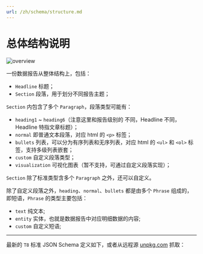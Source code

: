 ```yaml
---
url: /zh/schema/structure.md
---
```


# 总体结构说明

![overview](https://gw.alipayobjects.com/mdn/rms_e59602/afts/img/A*QpAmQYCQL2cAAAAAAAAAAAAAARQnAQ)

一份数据报告从整体结构上，包括：

* `Headline` 标题；
* `Section` 段落，用于划分不同报告主题；

`Section` 内包含了多个 `Paragraph`，段落类型可能有：

* `heading1` ~ `heading6`（注意这里和报告级别的 不同，Headline 不同，Headline 特指文章标题）；
* `normal` 即普通文本段落，对应 html 的 `<p>` 标签；
* `bullets` 列表，可以分为有序列表和无序列表，对应 html 的 `<ul>` 和 `<ol>` 标签，支持多级列表嵌套；
* `custom` 自定义段落类型；
* `visualization` 可视化图表（暂不支持，可通过自定义段落实现）；

`Section` 除了标准类型含多个 `Paragraph` 之外，还可以自定义。

除了自定义段落之外，`heading`、`normal`、`bullets` 都是由多个 `Phrase` 组成的，即短语，`Phrase` 的类型主要包括：

* `text` 纯文本;
* `entity` 实体，也就是数据报告中对应明细数据的内容;
* `custom` 自定义短语;

***

最新的 `T8` 标准 JSON Schema 定义如下，或者从远程源 [unpkg.com](http://unpkg.com/@antv/t8/dist/schema.json) 抓取：
